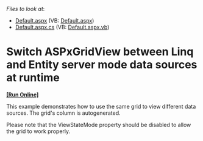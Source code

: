 <!-- default file list -->
*Files to look at*:

* [Default.aspx](./CS/WebSite/Default.aspx) (VB: [Default.aspx](./VB/WebSite/Default.aspx))
* [Default.aspx.cs](./CS/WebSite/Default.aspx.cs) (VB: [Default.aspx.vb](./VB/WebSite/Default.aspx.vb))
<!-- default file list end -->
# Switch ASPxGridView between Linq and Entity server mode data sources at runtime
<!-- run online -->
**[[Run Online]](https://codecentral.devexpress.com/e4814/)**
<!-- run online end -->


<p>This example demonstrates how to use the same grid to view different data sources. The grid's column is autogenerated.</p><p>Please note that the ViewStateMode property should be disabled to allow the grid to work properly.</p>

<br/>


